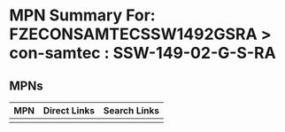 



# MPN Summary For: FZECONSAMTECSSW1492GSRA > con-samtec : SSW-149-02-G-S-RA

## MPNs
  

|MPN|Direct Links|Search Links|
| :--- | :--- | :--- |
||||
